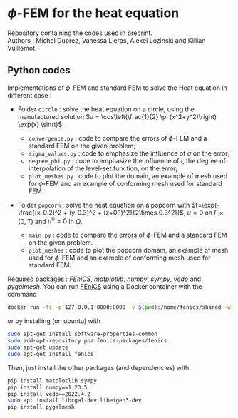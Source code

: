 # $\phi$-FEM for the heat equation

Repository containing the codes used in [preprint](https://hal.science/hal-03685445/document).  
Authors : Michel Duprez, Vanessa Lleras, Alexei Lozinski and Killian Vuillemot. 

## Python codes 

  Implementations of $\phi$-FEM and standard FEM to solve the Heat equation in different case :
  * Folder `circle` : solve the heat equation on a circle, using the manufactured solution $u = \cos\left(\frac{1}{2} \pi (x^2+y^2)\right) \exp(x) \sin(t)$. 
    - `convergence.py` : code to compare the errors of $\phi$-FEM and a standard FEM on the given problem;
    - `sigma_values.py` : code to emphasize the influence of $\sigma$ on the error;
    - `degree_phi.py` : code to emphasize the influence of $l$, the degree of interpolation of the level-set function, on the error;
    - `plot_meshes.py` : code to plot the domain, an example of mesh used for $\phi$-FEM and an example of conforming mesh used for standard FEM.


  * Folder `popcorn` : solve the heat equation on a popcorn with $f=\exp(-\frac{(x-0.2)^2 + (y-0.3)^2 + (z+0.1)^2}{2\times 0.3^2})$, $u = 0$ on $\Gamma \times (0,T)$ and $u^0 = 0$ in $\Omega$.
    - `main.py` : code to compare the errors of $\phi$-FEM and a standard FEM on the given problem.
    - `plot_meshes` : code to plot the popcorn domain, an example of mesh used for $\phi$-FEM and an example of conforming mesh used for standard FEM.

Required packages : *FEniCS*, *matplotlib*, *numpy*, *sympy*, *vedo* and *pygalmesh*. 
You can run [FEniCS](https://fenicsproject.org/) using a Docker container with the command

```bash
docker run -ti -p 127.0.0.1:8000:8000 -v $(pwd):/home/fenics/shared -w /home/fenics/shared quay.io/fenicsproject/stable:current
```

or by installing (on ubuntu) with 

```bash
sudo apt-get install software-properties-common
sudo add-apt-repository ppa:fenics-packages/fenics
sudo apt-get update
sudo apt-get install fenics
```

Then, just install the other packages (and dependencies) with 
```bash
pip install matplotlib sympy
pip install numpy==1.23.5
pip install vedo==2022.4.2
sudo apt install libcgal-dev libeigen3-dev
pip install pygalmesh
```


